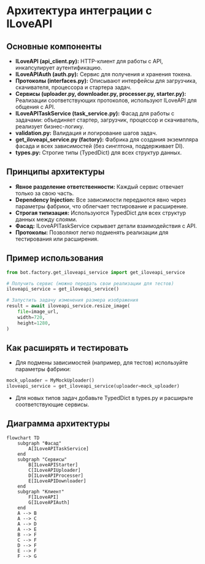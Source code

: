 # Архитектура интеграции с ILoveAPI

## Основные компоненты

- **ILoveAPI (api_client.py):** HTTP-клиент для работы с API, инкапсулирует аутентификацию.
- **ILoveAPIAuth (auth.py):** Сервис для получения и хранения токена.
- **Протоколы (interfaces.py):** Описывают интерфейсы для загрузчика, скачивателя, процессора и стартера задач.
- **Сервисы (uploader.py, downloader.py, processer.py, starter.py):** Реализации соответствующих протоколов, используют ILoveAPI для общения с API.
- **ILoveAPITaskService (task_service.py):** Фасад для работы с задачами: объединяет стартер, загрузчик, процессор и скачиватель, реализует бизнес-логику.
- **validation.py:** Валидация и логирование шагов задач.
- **get_iloveapi_service.py (factory):** Фабрика для создания экземпляра фасада и всех зависимостей (без синглтона, поддерживает DI).
- **types.py:** Строгие типы (TypedDict) для всех структур данных.

## Принципы архитектуры

- **Явное разделение ответственности:** Каждый сервис отвечает только за свою часть.
- **Dependency Injection:** Все зависимости передаются явно через параметры фабрики, что облегчает тестирование и расширение.
- **Строгая типизация:** Используются TypedDict для всех структур данных между слоями.
- **Фасад:** ILoveAPITaskService скрывает детали взаимодействия с API.
- **Протоколы:** Позволяют легко подменять реализации для тестирования или расширения.

## Пример использования

```python
from bot.factory.get_iloveapi_service import get_iloveapi_service

# Получить сервис (можно передать свои реализации для тестов)
iloveapi_service = get_iloveapi_service()

# Запустить задачу изменения размера изображения
result = await iloveapi_service.resize_image(
    file=image_url,
    width=720,
    height=1280,
)
```

## Как расширять и тестировать

- Для подмены зависимостей (например, для тестов) используйте параметры фабрики:

```python
mock_uploader = MyMockUploader()
iloveapi_service = get_iloveapi_service(uploader=mock_uploader)
```

- Для новых типов задач добавьте TypedDict в types.py и расширьте соответствующие сервисы.

## Диаграмма архитектуры

```mermaid
flowchart TD
    subgraph "Фасад"
        A[ILoveAPITaskService]
    end
    subgraph "Сервисы"
        B[ILoveAPIStarter]
        C[ILoveAPIUploader]
        D[ILoveAPIProcesser]
        E[ILoveAPIDownloader]
    end
    subgraph "Клиент"
        F[ILoveAPI]
        G[ILoveAPIAuth]
    end
    A --> B
    A --> C
    A --> D
    A --> E
    B --> F
    C --> F
    D --> F
    E --> F
    F --> G
``` 